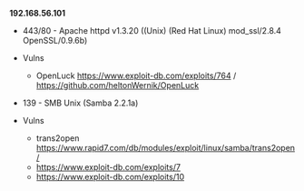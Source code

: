 **192.168.56.101**

- 443/80 - Apache httpd v1.3.20 ((Unix) (Red Hat Linux) mod_ssl/2.8.4 OpenSSL/0.9.6b)
- Vulns 
	- OpenLuck https://www.exploit-db.com/exploits/764 / https://github.com/heltonWernik/OpenLuck
	
- 139 - SMB Unix (Samba 2.2.1a)
- Vulns
	- trans2open https://www.rapid7.com/db/modules/exploit/linux/samba/trans2open/
	- https://www.exploit-db.com/exploits/7
	- https://www.exploit-db.com/exploits/10